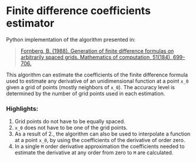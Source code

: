 # Finite difference coefficients estimator

Python implementation of the algorithm presented in:

> [Fornberg, B. (1988). Generation of finite difference formulas on arbitrarily
  spaced grids. Mathematics of computation, 51(184), 699-706.](https://www.ams.org/journals/mcom/1988-51-184/S0025-5718-1988-0935077-0/)

This algorithm can estimate the coefficients of the finite difference formula
used to estimate any derivative of an unidimensional function at a point `x_0`
given a grid of points (mostly neighbors of `x_0`). The accuracy level is
determined by the number of grid points used in each estimation.

### Highlights:

1. Grid points do not have to be equally spaced.
2. `x_0` does not have to be one of the grid points.
3. As a result of 2., the algorithm can also be used to interpolate a function
   at a point `x_0`, by using the coefficients of the derivative of order zero.
4. In a single `M` order derivative approximation the coefficients needed to
   estimate the derivative at any order from zero to `M` are calculated.
